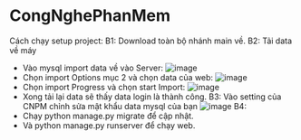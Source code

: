 # CongNghePhanMem
Cách chạy setup project:
B1: Download toàn bộ nhánh main về.
B2: Tải data về máy 
   + Vào mysql import data về vào Server:
        ![image](https://github.com/user-attachments/assets/7b3c29cb-328f-4b70-a503-891aac09ced2)
   + Chọn import Options mục 2 và chọn data của web:
        ![image](https://github.com/user-attachments/assets/029c040b-0cda-4267-b341-3bfed3d9008c)
   + Chọn import Progress và chọn start Import:
        ![image](https://github.com/user-attachments/assets/27cd32c0-cc8f-4a32-8713-c545c6db3684)
   + Xong tải lại data sẽ thấy data login là thành công.
B3: Vào setting của CNPM chỉnh sửa mật khẩu data mysql của bạn 
    ![image](https://github.com/user-attachments/assets/f07c58bf-1232-4f79-8abe-d54837e4c832)
B4:
  + Chạy python manage.py migrate để cập nhật.
  + Và python manage.py runserver để chạy web.



